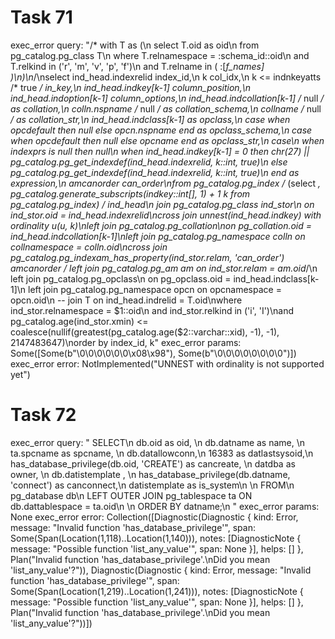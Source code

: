 # Task 71
exec_error query: "/* with T as (\n  select T.oid as oid\n  from pg_catalog.pg_class T\n  where T.relnamespace = :schema_id::oid\n    and T.relkind in ('r', 'm', 'v', 'p', 'f')\n    and T.relname in ( :[*f_names] )\n)\n*/\nselect ind_head.indexrelid index_id,\n       k col_idx,\n       k <= indnkeyatts /* true */ in_key,\n       ind_head.indkey[k-1] column_position,\n       ind_head.indoption[k-1] column_options,\n       ind_head.indcollation[k-1] /* null */ as collation,\n       colln.nspname /* null */ as collation_schema,\n       collname /* null */ as collation_str,\n       ind_head.indclass[k-1] as opclass,\n       case when opcdefault then null else opcn.nspname end as opclass_schema,\n       case when opcdefault then null else opcname end as opclass_str,\n       case\n           when indexprs is null then null\n           when ind_head.indkey[k-1] = 0 then chr(27) || pg_catalog.pg_get_indexdef(ind_head.indexrelid, k::int, true)\n           else pg_catalog.pg_get_indexdef(ind_head.indexrelid, k::int, true)\n       end as expression,\n       amcanorder can_order\nfrom pg_catalog.pg_index /* (select *, pg_catalog.generate_subscripts(indkey::int[], 1) + 1 k from pg_catalog.pg_index) */ ind_head\n         join pg_catalog.pg_class ind_stor\n              on ind_stor.oid = ind_head.indexrelid\ncross join unnest(ind_head.indkey) with ordinality u(u, k)\nleft join pg_catalog.pg_collation\non pg_collation.oid = ind_head.indcollation[k-1]\nleft join pg_catalog.pg_namespace colln on collnamespace = colln.oid\ncross join pg_catalog.pg_indexam_has_property(ind_stor.relam, 'can_order') amcanorder /* left join pg_catalog.pg_am am on ind_stor.relam = am.oid*/\n         left join pg_catalog.pg_opclass\n                   on pg_opclass.oid = ind_head.indclass[k-1]\n         left join pg_catalog.pg_namespace opcn on opcnamespace = opcn.oid\n  --  join T on ind_head.indrelid = T.oid\nwhere ind_stor.relnamespace = $1::oid\n  and ind_stor.relkind in ('i', 'I')\nand pg_catalog.age(ind_stor.xmin) <= coalesce(nullif(greatest(pg_catalog.age($2::varchar::xid), -1), -1), 2147483647)\norder by index_id, k"
exec_error params: Some([Some(b"\0\0\0\0\0\0\x08\x98"), Some(b"\0\0\0\0\0\0\0\0")])
exec_error error: NotImplemented("UNNEST with ordinality is not supported yet")

# Task 72
exec_error query: "   SELECT\n       db.oid as oid, \n       db.datname as name, \n       ta.spcname as spcname, \n       db.datallowconn,\n              16383 as datlastsysoid,\n       has_database_privilege(db.oid, 'CREATE') as cancreate, \n       datdba as owner, \n       db.datistemplate , \n       has_database_privilege(db.datname, 'connect') as canconnect,\n       datistemplate as is_system\n   \n   FROM\n       pg_database db\n       LEFT OUTER JOIN pg_tablespace ta ON db.dattablespace = ta.oid\n      \n   ORDER BY datname;\n   "
exec_error params: None
exec_error error: Collection([Diagnostic(Diagnostic { kind: Error, message: "Invalid function 'has_database_privilege'", span: Some(Span(Location(1,118)..Location(1,140))), notes: [DiagnosticNote { message: "Possible function 'list_any_value'", span: None }], helps: [] }, Plan("Invalid function 'has_database_privilege'.\nDid you mean 'list_any_value'?")), Diagnostic(Diagnostic { kind: Error, message: "Invalid function 'has_database_privilege'", span: Some(Span(Location(1,219)..Location(1,241))), notes: [DiagnosticNote { message: "Possible function 'list_any_value'", span: None }], helps: [] }, Plan("Invalid function 'has_database_privilege'.\nDid you mean 'list_any_value'?"))])